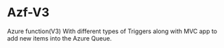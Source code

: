 # Azf-V3

Azure function(V3) With different types of Triggers along with MVC app to add new items into the Azure Queue.
